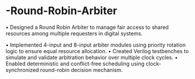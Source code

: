 # -Round-Robin-Arbiter
 • Designed a Round Robin Arbiter to manage fair access to shared resources among multiple requesters in digital systems.
 
 • Implemented 4-input and 8-input arbiter modules using priority rotation logic to ensure equal resource allocation.
 • Created Verilog testbenches to simulate and validate arbitration behavior over multiple clock cycles.
 • Enabled deterministic and conflict-free scheduling using clock-synchronized round-robin decision mechanism.

